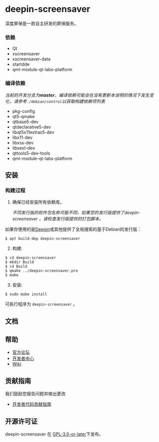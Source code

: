# deepin-screensaver

深度屏保是一款自主研发的屏保服务。

### 依赖

  * Qt
  * xscreensaver
  * xscreensaver-data
  * startdde
  * qml-module-qt-labs-platform

### 编译依赖

_当前的开发分支为**master**，编译依赖可能会在没有更新本说明的情况下发生变化，请参考`./debian/control`以获取构建依赖项列表_

 * pkg-config
 * qt5-qmake
 * qtbase5-dev
 * qtdeclarative5-dev
 * libqt5x11extras5-dev
 * libx11-dev
 * libxss-dev
 * libxext-dev
 * qttools5-dev-tools
 * qml-module-qt-labs-platform

## 安装

### 构建过程

1. 确保已经安装所有依赖库。

   _不同发行版的软件包名称可能不同，如果您的发行版提供了deepin-screensaver ，请检查发行版提供的打包脚本。_

如果你使用的是[Deepin](https://distrowatch.com/table.php?distribution=deepin)或其他提供了全局搜索的基于Debian的发行版：

``` shell
$ apt build-dep deepin-screensaver 
```

2. 构建:
```
$ cd deepin-screensaver
$ mkdir Build
$ cd Build
$ qmake ../deepin-screensaver.pro
$ make
```

3. 安装:
```
$ sudo make install
```

可执行程序为 `deepin-screensaver` 。

## 文档

## 帮助

- [官方论坛](https://bbs.deepin.org/) 
- [开发者中心](https://github.com/linuxdeepin/developer-center) 
- [Wiki](https://wiki.deepin.org/)

## 贡献指南

我们鼓励您报告问题并做出更改

- [开发者代码贡献指南](https://github.com/linuxdeepin/developer-center/wiki/Contribution-Guidelines-for-Developers) 

## 开源许可证

deepin-screensaver 在 [GPL-3.0-or-later](LICENSE.txt)下发布。

